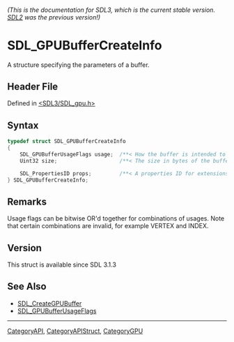###### (This is the documentation for SDL3, which is the current stable version. [SDL2](https://wiki.libsdl.org/SDL2/) was the previous version!)
# SDL_GPUBufferCreateInfo

A structure specifying the parameters of a buffer.

## Header File

Defined in [<SDL3/SDL_gpu.h>](https://github.com/libsdl-org/SDL/blob/main/include/SDL3/SDL_gpu.h)

## Syntax

```c
typedef struct SDL_GPUBufferCreateInfo
{
    SDL_GPUBufferUsageFlags usage;  /**< How the buffer is intended to be used by the client. */
    Uint32 size;                    /**< The size in bytes of the buffer. */

    SDL_PropertiesID props;         /**< A properties ID for extensions. Should be 0 if no extensions are needed. */
} SDL_GPUBufferCreateInfo;
```

## Remarks

Usage flags can be bitwise OR'd together for combinations of usages. Note
that certain combinations are invalid, for example VERTEX and INDEX.

## Version

This struct is available since SDL 3.1.3

## See Also

- [SDL_CreateGPUBuffer](SDL_CreateGPUBuffer)
- [SDL_GPUBufferUsageFlags](SDL_GPUBufferUsageFlags)

----
[CategoryAPI](CategoryAPI), [CategoryAPIStruct](CategoryAPIStruct), [CategoryGPU](CategoryGPU)

